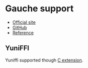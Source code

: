 Gauche support
==============

 - [Official site](http://practical-scheme.net/gauche/)
 - [GitHub](https://github.com/shirok/Gauche)
 - [Reference](http://practical-scheme.net/gauche/man/gauche-refe.html)

YuniFFI
-------

Yuniffi supported though [C extension][].

[C extension]: https://github.com/okuoku/yuni/tree/master/yunistub/gauche
